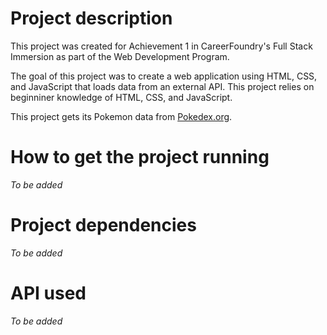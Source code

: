 # Project description

This project was created for Achievement 1 in CareerFoundry's Full Stack Immersion as part of the Web Development Program. 

The goal of this project was to create a web application using HTML, CSS, and JavaScript that loads data from an external API. This project relies on beginniner knowledge of HTML, CSS, and JavaScript.

This project gets its Pokemon data from [Pokedex.org](https://pokedex.org).

# How to get the project running

*To be added*

# Project dependencies

*To be added*

# API used

*To be added*
